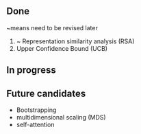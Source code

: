 ## Done
~means need to be revised later

1. ~ Representation similarity analysis (RSA) 
2. Upper Confidence Bound (UCB)

## In progress 


## Future candidates

* Bootstrapping
* multidimensional scaling (MDS)
* self-attention 